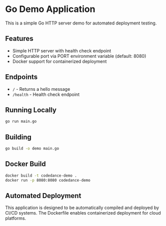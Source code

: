 # Go Demo Application

This is a simple Go HTTP server demo for automated deployment testing.

## Features

- Simple HTTP server with health check endpoint
- Configurable port via PORT environment variable (default: 8080)
- Docker support for containerized deployment

## Endpoints

- `/` - Returns a hello message
- `/health` - Health check endpoint

## Running Locally

```bash
go run main.go
```

## Building

```bash
go build -o demo main.go
```

## Docker Build

```bash
docker build -t codedance-demo .
docker run -p 8080:8080 codedance-demo
```

## Automated Deployment

This application is designed to be automatically compiled and deployed by CI/CD systems. The Dockerfile enables containerized deployment for cloud platforms.
